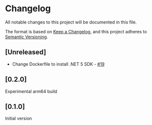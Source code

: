 # Changelog

All notable changes to this project will be documented in this file.

The format is based on [Keep a Changelog](https://keepachangelog.com/en/1.0.0/),
and this project adheres to [Semantic Versioning](https://semver.org/spec/v2.0.0.html).

## [Unreleased]

- Change Dockerfile to install .NET 5 SDK - [#19](https://github.com/cucumber/cucumber-build/pull/19)

## [0.2.0]

Experimental arm64 build

## [0.1.0]

Initial version

